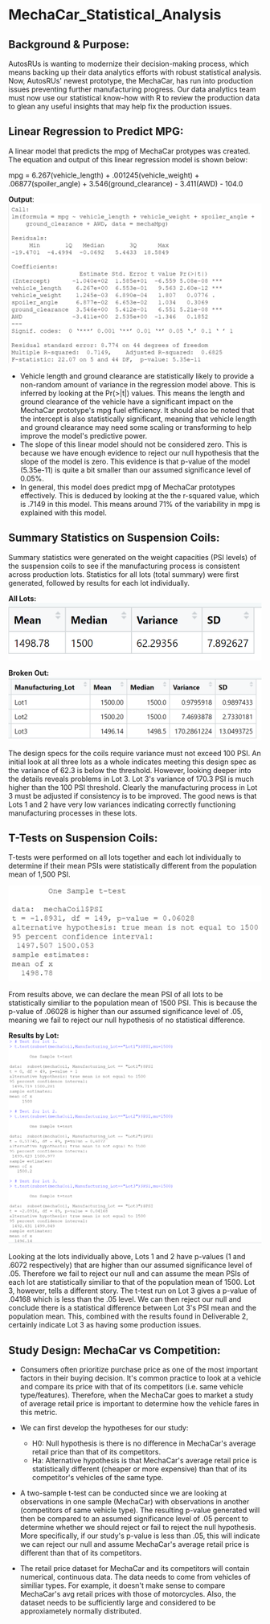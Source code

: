 # MechaCar_Statistical_Analysis

## Background & Purpose:
AutosRUs is wanting to modernize their decision-making process, which means backing up their data analytics efforts with robust statistical analysis. Now, AutosRUs' newest prototype, the MechaCar, has run into production issues preventing further manufacturing progress. Our data analytics team must now use our statistical know-how with R to review the production data to glean any useful insights that may help fix the production issues.

## Linear Regression to Predict MPG:
A linear model that predicts the mpg of MechaCar protypes was created. The equation and output of this linear regression model is shown below:

mpg = 6.267(vehicle_length) + .001245(vehicle_weight) + .06877(spoiler_angle) + 3.546(ground_clearance) - 3.411(AWD) - 104.0

**Output**:
![mpg_regression](https://github.com/bfox87/MechaCar_Statistical_Analysis/blob/main/Screenshots/mpg_regression.PNG)

- Vehicle length and ground clearance are statistically likely to provide a non-random amount of variance in the regression model above. This is inferred by looking at the Pr(>|t|) values. This means the length and ground clearance of the vehicle have a significant impact on the MechaCar prototype's mpg fuel efficiency. It should also be noted that the intercept is also statistically significant, meaning that vehicle length and ground clearance may need some scaling or transforming to help improve the model's predictive power.
- The slope of this linear model should not be considered zero. This is because we have enough evidence to reject our null hypothesis that the slope of the model is zero. This evidence is that p-value of the model (5.35e-11) is quite a bit smaller than our assumed significance level of 0.05%.
- In general, this model does predict mpg of MechaCar prototypes effectively. This is deduced by looking at the the r-squared value, which is .7149 in this model. This means around 71% of the variability in mpg is explained with this model. 

## Summary Statistics on Suspension Coils:
Summary statistics were generated on the weight capacities (PSI levels) of the suspension coils to see if the manufacturing process is consistent across production lots. Statistics for all lots (total summary) were first generated, followed by results for each lot individually.

**All Lots:**
![total_summary](https://github.com/bfox87/MechaCar_Statistical_Analysis/blob/main/Screenshots/total_summary.PNG)

**Broken Out:**
![lot_summary](https://github.com/bfox87/MechaCar_Statistical_Analysis/blob/main/Screenshots/lot_summary.PNG)

The design specs for the coils require variance must not exceed 100 PSI. An initial look at all three lots as a whole indicates meeting this design spec as the variance of 62.3 is below the threshold. However, looking deeper into the details reveals problems in Lot 3. Lot 3's variance of 170.3 PSI is much higher than the 100 PSI threshold. Clearly the manufacturing process in Lot 3 must be adjusted if consistency is to be improved. The good news is that Lots 1 and 2 have very low variances indicating correctly functioning manufacturing processes in these lots. 

## T-Tests on Suspension Coils:
T-tests were performed on all lots together and each lot individually to determine if their mean PSIs were statistically different from the population mean of 1,500 PSI.

![t_test](https://github.com/bfox87/MechaCar_Statistical_Analysis/blob/main/Screenshots/t_test.PNG)

From results above, we can declare the mean PSI of all lots to be statistically similiar to the population mean of 1500 PSI. This is because the p-value of .06028 is higher than our assumed significance level of .05, meaning we fail to reject our null hypothesis of no statistical difference.

**Results by Lot:**
![by_lot_t_test](https://github.com/bfox87/MechaCar_Statistical_Analysis/blob/main/Screenshots/by_lot_t_test.PNG)

Looking at the lots individually above, Lots 1 and 2 have p-values (1 and .6072 respectively) that are higher than our assumed significance level of .05. Therefore we fail to reject our null and can assume the mean PSIs of each lot are statistically similiar to that of the population mean of 1500. Lot 3, however, tells a different story. The t-test run on Lot 3 gives a p-value of .04168 which is less than the .05 level. We can then reject our null and conclude there is a statistical difference between Lot 3's PSI mean and the population mean. This, combined with the results found in Deliverable 2, certainly indicate Lot 3 as having some production issues.

## Study Design: MechaCar vs Competition:
- Consumers often prioritize purchase price as one of the most important factors in their buying decision. It's common practice to look at a vehicle and compare its price with that of its competitors (i.e. same vehicle type/features). Therefore, when the MechaCar goes to market a study of average retail price is important to determine how the vehicle fares in this metric.

- We can first develop the hypotheses for our study:
    - H0: Null hypothesis is there is no difference in MechaCar's average retail price than that of its competitors.
    - Ha: Alternative hypothesis is that MechaCar's average retail price is statistically different (cheaper or more expensive) than that of its competitor's vehicles of the same type.

- A two-sample t-test can be conducted since we are looking at observations in one sample (MechaCar) with observations in another (competitors of same vehicle type). The resulting p-value generated will then be compared to an assumed significance level of .05 percent to determine whether we should reject or fail to reject the null hypothesis. More specifically, if our study's p-value is less than .05, this will indicate we can reject our null and assume MechaCar's average retail price is different than that of its competitors. 

- The retail price dataset for MechaCar and its competitors will contain numerical, continuous data. The data needs to come from vehicles of similiar types. For example, it doesn't make sense to compare MechaCar's avg retail prices with those of motorcycles. Also, the dataset needs to be sufficiently large and considered to be approxiametely normally distributed.